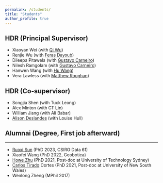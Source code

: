 ```yaml
---
permalink: /students/
title: "Students"
author_profile: true
---
```


## HDR (Principal Supervisor)
- Xiaoyan Wei (with [Qi Wu](http://www.qi-wu.me/))
- Renjie Wu (with [Feras Dayoub](https://ferasdayoub.com/))
- Dileepa Pitawela (with [Gustavo Carneiro](https://www.surrey.ac.uk/people/gustavo-carneiro))
- Nilesh Ramgolam (with [Gustavo Carneiro](https://www.surrey.ac.uk/people/gustavo-carneiro))
- Hanwen Wang (with [Hu Wang](https://huwang01.github.io/))
- Vera Lawless (with [Matthew Roughan](https://matthew.roughan.info/)) 

## HDR (Co-supervisor)
- Songjia Shen (with Tuck Leong)
- Alex Minton (with CT Lin)
- William Jiang (with Ali Babar)
- [Alison Deslandes](https://www.linkedin.com/in/alison-deslandes-15142452/) (with Louise Hull)

## Alumnai (Degree, First job afterward)
---
- [Ruoxi Sun](https://scholar.google.com/citations?user=Ei4jdwQAAAAJ&hl=en) (PhD 2023, CSIRO Data 61)
- Xiaofei Wang (PhD 2022, Geobotica)
- [Howe Zhu](https://www.linkedin.com/in/howe-yuan-zhu/) (PhD 2021, Post-doc at University of Technology Sydney)
- [Carlos Tirado](https://research.unsw.edu.au/people/dr-carlos-tirado-cortes) Cortes (PhD 2021, Post-doc at University of New South Wales)
- Wenlong Zheng (MPhil 2017)
